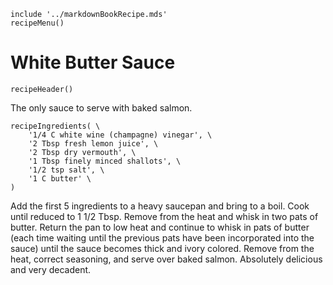 ~~~ markdown-script
include '../markdownBookRecipe.mds'
recipeMenu()
~~~

# White Butter Sauce

~~~ markdown-script
recipeHeader()
~~~

The only sauce to serve with baked salmon.

~~~ markdown-script
recipeIngredients( \
    '1/4 C white wine (champagne) vinegar', \
    '2 Tbsp fresh lemon juice', \
    '2 Tbsp dry vermouth', \
    '1 Tbsp finely minced shallots', \
    '1/2 tsp salt', \
    '1 C butter' \
)
~~~

Add the first 5 ingredients to a heavy saucepan and bring to a boil. Cook until reduced to 1 1/2
Tbsp. Remove from the heat and whisk in two pats of butter. Return the pan to low heat and continue
to whisk in pats of butter (each time waiting until the previous pats have been incorporated into
the sauce) until the sauce becomes thick and ivory colored. Remove from the heat, correct seasoning,
and serve over baked salmon. Absolutely delicious and very decadent.
